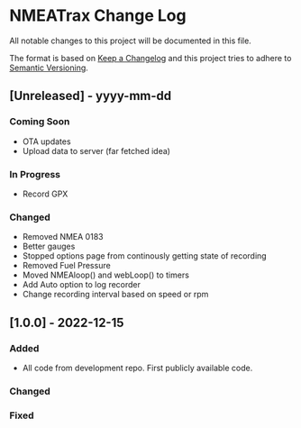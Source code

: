 
# NMEATrax Change Log
All notable changes to this project will be documented in this file.
 
The format is based on [Keep a Changelog](http://keepachangelog.com/)
and this project tries to adhere to [Semantic Versioning](http://semver.org/).

## [Unreleased] - yyyy-mm-dd
 
### Coming Soon
- OTA updates
- Upload data to server (far fetched idea)

### In Progress
- Record GPX 

### Changed
- Removed NMEA 0183
- Better gauges
- Stopped options page from continously getting state of recording
- Removed Fuel Pressure
- Moved NMEAloop() and webLoop() to timers
- Add Auto option to log recorder
- Change recording interval based on speed or rpm
 
## [1.0.0] - 2022-12-15
 
### Added

- All code from development repo. First publicly available code.
   
### Changed
 
### Fixed
